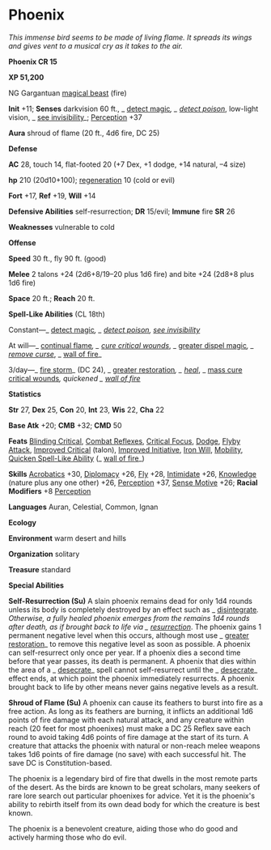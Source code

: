 # Phoenix

_This immense bird seems to be made of living flame. It spreads its wings and gives vent to a musical cry as it takes to the air._

**Phoenix CR 15**

**XP 51,200**

NG Gargantuan [magical beast](creatureTypes.html#_magical-beast) (fire)

**Init** +11; **Senses** darkvision 60 ft., _ [detect magic](../spells/detectMagic.html#_detect-magic)_, _ [detect poison](../spells/detectPoison.html#_detect-poison)_, low-light vision, _ [see invisibility](../spells/seeInvisibility.html#_see-invisibility)_; [Perception](../skills/perception.html#_perception) +37

**Aura** shroud of flame (20 ft., 4d6 fire, DC 25)

**Defense**

**AC** 28, touch 14, flat-footed 20 (+7 Dex, +1 dodge, +14 natural, –4 size)

**hp** 210 (20d10+100); [regeneration](universalMonsterRules.html#_regeneration) 10 (cold or evil)

**Fort** +17, **Ref** +19, **Will** +14

**Defensive Abilities** self-resurrection; **DR** 15/evil; **Immune** fire **SR** 26

**Weaknesses** vulnerable to cold

**Offense**

**Speed** 30 ft., fly 90 ft. (good)

**Melee** 2 talons +24 (2d6+8/19–20 plus 1d6 fire) and bite +24 (2d8+8 plus 1d6 fire)

**Space** 20 ft.; **Reach** 20 ft.

**Spell-Like Abilities** (CL 18th)

Constant—_ [detect magic](../spells/detectMagic.html#_detect-magic)_, _ [detect poison](../spells/detectPoison.html#_detect-poison), [see invisibility](../spells/seeInvisibility.html#_see-invisibility)_

At will—_ [continual flame](../spells/continualFlame.html#_continual-flame)_, _ [cure critical wounds](../spells/cureCriticalWounds.html#_cure-critical-wounds)_, _ [greater dispel magic](../spells/dispelMagic.html#_dispel-magic-greater)_, _ [remove curse](../spells/removeCurse.html#_remove-curse)_, _ [wall of fire](../spells/wallOfFire.html#_wall-of-fire)_

3/day—_ [fire storm](../spells/fireStorm.html#_fire-storm)_ (DC 24), _ [greater restoration](../spells/restoration.html#_restoration-greater)_, _ [heal](../spells/heal.html#_heal)_, _ [mass cure critical wounds](../spells/cureCriticalWounds.html#_cure-critical-wounds-mass)_, quickened _ [wall of fire](../spells/wallOfFire.html#_wall-of-fire)_

**Statistics**

**Str** 27, **Dex** 25, **Con** 20, **Int** 23, **Wis** 22, **Cha** 22

**Base Atk** +20; **CMB** +32; **CMD** 50

**Feats** [Blinding Critical](../feats.html#_blinding-critical), [Combat Reflexes](../feats.html#_combat-reflexes), [Critical Focus](../feats.html#_critical-focus), [Dodge](../feats.html#_dodge), [Flyby Attack](monsterFeats.html#_flyby-attack), [Improved Critical](../feats.html#_improved-critical) (talon), [Improved Initiative](../feats.html#_improved-initiative), [Iron Will](../feats.html#_iron-will), [Mobility](../feats.html#_mobility), [Quicken Spell-Like Ability](monsterFeats.html#_quicken-spell-like-ability) (_ [wall of fire](../spells/wallOfFire.html#_wall-of-fire)_)

**Skills** [Acrobatics](../skills/acrobatics.html#_acrobatics) +30, [Diplomacy](../skills/diplomacy.html#_diplomacy) +26, [Fly](../skills/fly.html#_fly) +28, [Intimidate](../skills/intimidate.html#_intimidate) +26, [Knowledge](../skills/knowledge.html#_knowledge) (nature plus any one other) +26, [Perception](../skills/perception.html#_perception) +37, [Sense Motive](../skills/senseMotive.html#_sense-motive) +26; **Racial Modifiers** +8 [Perception](../skills/perception.html#_perception)

**Languages** Auran, Celestial, Common, Ignan

**Ecology**

**Environment** warm desert and hills

**Organization** solitary

**Treasure** standard

**Special Abilities**

**Self-Resurrection (Su)** A slain phoenix remains dead for only 1d4 rounds unless its body is completely destroyed by an effect such as _ [disintegrate](../spells/disintegrate.html#_disintegrate)_. Otherwise, a fully healed phoenix emerges from the remains 1d4 rounds after death, as if brought back to life via _ [resurrection](../spells/resurrection.html#_resurrection)_. The phoenix gains 1 permanent negative level when this occurs, although most use _ [greater restoration](../spells/restoration.html#_restoration-greater)_ to remove this negative level as soon as possible. A phoenix can self-resurrect only once per year. If a phoenix dies a second time before that year passes, its death is permanent. A phoenix that dies within the area of a _ [desecrate](../spells/desecrate.html#_desecrate)_ spell cannot self-resurrect until the _ [desecrate](../spells/desecrate.html#_desecrate)_ effect ends, at which point the phoenix immediately resurrects. A phoenix brought back to life by other means never gains negative levels as a result.

**Shroud of Flame (Su)** A phoenix can cause its feathers to burst into fire as a free action. As long as its feathers are burning, it inflicts an additional 1d6 points of fire damage with each natural attack, and any creature within reach (20 feet for most phoenixes) must make a DC 25 Reflex save each round to avoid taking 4d6 points of fire damage at the start of its turn. A creature that attacks the phoenix with natural or non-reach melee weapons takes 1d6 points of fire damage (no save) with each successful hit. The save DC is Constitution-based.

The phoenix is a legendary bird of fire that dwells in the most remote parts of the desert. As the birds are known to be great scholars, many seekers of rare lore search out particular phoenixes for advice. Yet it is the phoenix's ability to rebirth itself from its own dead body for which the creature is best known.

The phoenix is a benevolent creature, aiding those who do good and actively harming those who do evil.

